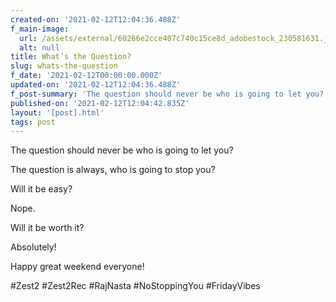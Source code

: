 ```yaml
---
created-on: '2021-02-12T12:04:36.488Z'
f_main-image:
  url: /assets/external/60266e2cce407c740c15ce8d_adobestock_230581631.jpeg
  alt: null
title: What’s the Question?
slug: whats-the-question
f_date: '2021-02-12T00:00:00.000Z'
updated-on: '2021-02-12T12:04:36.488Z'
f_post-summary: 'The question should never be who is going to let you? '
published-on: '2021-02-12T12:04:42.835Z'
layout: '[post].html'
tags: post
---
```


The question should never be who is going to let you?

The question is always, who is going to stop you?

Will it be easy?

Nope.

Will it be worth it?

Absolutely!

Happy great weekend everyone!

#Zest2 #Zest2Rec #RajNasta #NoStoppingYou #FridayVibes

‍
